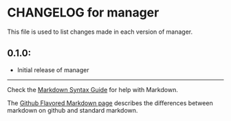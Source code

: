 # CHANGELOG for manager

This file is used to list changes made in each version of manager.

## 0.1.0:

* Initial release of manager

- - -
Check the [Markdown Syntax Guide](http://daringfireball.net/projects/markdown/syntax) for help with Markdown.

The [Github Flavored Markdown page](http://github.github.com/github-flavored-markdown/) describes the differences between markdown on github and standard markdown.
